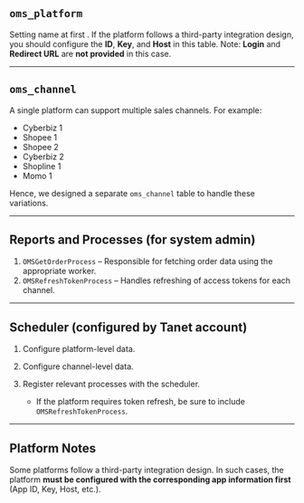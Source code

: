 ## `oms_platform`

Setting name at first .
If the platform follows a third-party integration design, you should configure the **ID**, **Key**, and **Host** in this table.
Note: **Login** and **Redirect URL** are **not provided** in this case.

---

## `oms_channel`

A single platform can support multiple sales channels.
For example:

* Cyberbiz 1
* Shopee 1
* Shopee 2
* Cyberbiz 2
* Shopline 1
* Momo 1

Hence, we designed a separate `oms_channel` table to handle these variations.

---

## Reports and Processes (for system admin)

1. `OMSGetOrderProcess` – Responsible for fetching order data using the appropriate worker.
2. `OMSRefreshTokenProcess` – Handles refreshing of access tokens for each channel.

---

## Scheduler (configured by Tanet account)

1. Configure platform-level data.
2. Configure channel-level data.
3. Register relevant processes with the scheduler.

   * If the platform requires token refresh, be sure to include `OMSRefreshTokenProcess`.

---

## Platform Notes

Some platforms follow a third-party integration design. In such cases, the platform **must be configured with the corresponding app information first** (App ID, Key, Host, etc.).
